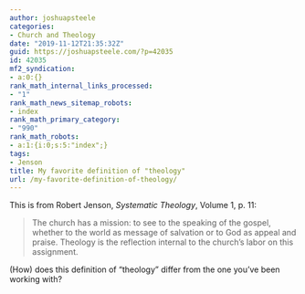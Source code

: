 ```yaml
---
author: joshuapsteele
categories:
- Church and Theology
date: "2019-11-12T21:35:32Z"
guid: https://joshuapsteele.com/?p=42035
id: 42035
mf2_syndication:
- a:0:{}
rank_math_internal_links_processed:
- "1"
rank_math_news_sitemap_robots:
- index
rank_math_primary_category:
- "990"
rank_math_robots:
- a:1:{i:0;s:5:"index";}
tags:
- Jenson
title: My favorite definition of "theology"
url: /my-favorite-definition-of-theology/
---
```


This is from Robert Jenson, *Systematic Theology*, Volume 1, p. 11:

> The church has a mission: to see to the speaking of the gospel, whether to the world as message of salvation or to God as appeal and praise. Theology is the reflection internal to the church’s labor on this assignment.

(How) does this definition of “theology” differ from the one you’ve been working with?